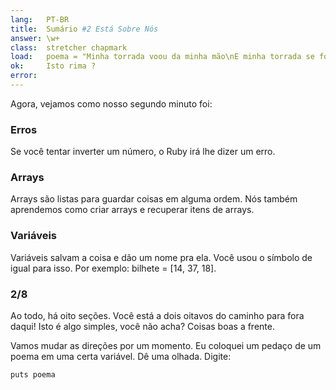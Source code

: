 ```yaml
---
lang:   PT-BR
title:  Sumário #2 Está Sobre Nós
answer: \w+
class:  stretcher chapmark
load:   poema = "Minha torrada voou da minha mão\nE minha torrada se foi para a lua.\nMas quando eu vejo isso na televisão,\nColocando nossa bandeira no cometa Halley,\nMais ainda eu quero come-la.\n"
ok:     Isto rima ?
error:  
---
```


Agora, vejamos como nosso segundo minuto foi:

### Erros
Se você tentar inverter um número, o Ruby irá lhe dizer um erro.

### Arrays
Arrays são listas para guardar coisas em alguma ordem.
Nós também aprendemos como criar arrays e recuperar itens de arrays.

### Variáveis
Variáveis salvam a coisa e dão um nome pra ela. Você usou o símbolo de igual para isso. Por exemplo:
bilhete = [14, 37, 18].

### 2/8
Ao todo, há oito seções. Você está a dois oitavos do caminho para fora daqui! Isto é algo simples,
você não acha? Coisas boas a frente.

Vamos mudar as direções por um momento. Eu coloquei um pedaço de um poema em uma certa variável.
Dê uma olhada. Digite:

    puts poema
